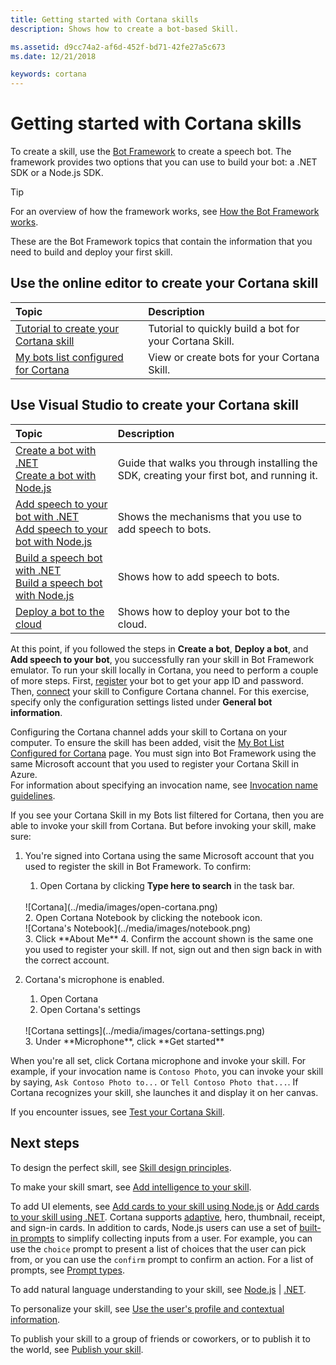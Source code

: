 ```yaml
---
title: Getting started with Cortana skills
description: Shows how to create a bot-based Skill.

ms.assetid: d9cc74a2-af6d-452f-bd71-42fe27a5c673
ms.date: 12/21/2018

keywords: cortana
--- 
```


# Getting started with Cortana skills

To create a skill, use the [Bot Framework](https://docs.microsoft.com/bot-framework) to create a speech bot. The framework provides two options that you can use to build your bot: a .NET SDK or a Node.js SDK.  

>[!TIP]
> For an overview of how the framework works, see [How the Bot Framework works](https://docs.microsoft.com/azure/bot-service/bot-service-overview-readme?view=azure-bot-service-3.0).  

These are the Bot Framework topics that contain the information that you need to build and deploy your first skill. 

## Use the online editor to create your Cortana skill  

| Topic | Description |  
|:--- |:--- |  
| [Tutorial to create your Cortana skill](./mva22-hello-world.md) | Tutorial to quickly build a bot for your Cortana Skill. |  
| [My bots list configured for Cortana](https://dev.botframework.com/bots?c=cortana) | View or create  bots for your Cortana Skill. |  

## Use Visual Studio to create your Cortana skill  

| Topic | Description |  
|:--- |:--- | 
|[Create a bot with .NET](https://docs.microsoft.com/azure/bot-service/dotnet/bot-builder-dotnet-sdk-quickstart?view=azure-bot-service-3.0)<br />[Create a bot with Node.js](https://docs.microsoft.com/azure/bot-service/javascript/bot-builder-javascript-quickstart?view=azure-bot-service-3.0) | Guide that walks you through installing the SDK, creating your first bot, and running it.
|[Add speech to your bot with .NET](https://docs.microsoft.com/azure/bot-service/dotnet/bot-builder-dotnet-text-to-speech?view=azure-bot-service-3.0)<br />[Add speech to your bot with Node.js](https://docs.microsoft.com/azure/bot-service/nodejs/bot-builder-nodejs-text-to-speech?view=azure-bot-service-3.0)|Shows the mechanisms that you use to add speech to bots.
|[Build a speech bot with .NET](https://docs.microsoft.com/azure/bot-service/dotnet/bot-builder-dotnet-cortana-skill?view=azure-bot-service-3.0)<br />[Build a speech bot with Node.js](https://docs.microsoft.com/azure/bot-service/nodejs/bot-builder-nodejs-cortana-skill?view=azure-bot-service-3.0)|Shows how to add speech to bots.
|[Deploy a bot to the cloud](https://docs.microsoft.com/azure/bot-service/bot-service-build-continuous-deployment?view=azure-bot-service-3.0)|Shows how to deploy your bot to the cloud.


At this point, if you followed the steps in **Create a bot**, **Deploy a bot**, and **Add speech to your bot**, you successfully ran your skill in Bot Framework emulator. To run your skill locally in Cortana, you need to perform a couple of more steps. First, [register](https://docs.microsoft.com/azure/bot-service/bot-service-quickstart-registration?view=azure-bot-service-3.0) your bot to get your app ID and password. Then, [connect](https://docs.microsoft.com/azure/bot-service/bot-service-channel-connect-cortana?view=azure-bot-service-3.0) your skill to Configure Cortana channel. For this exercise, specify only the configuration settings listed under **General bot information**.

Configuring the Cortana channel adds your skill to Cortana on your computer. To ensure the skill has been added, visit the [My Bot List Configured for Cortana](https://dev.botframework.com/bots?c=cortana) page. You must sign into Bot Framework using the same Microsoft account that you used to register your Cortana Skill in Azure.  
For information about specifying an invocation name, see [Invocation name guidelines](./cortana-invocation-guidelines.md).

If you see your Cortana Skill in my Bots list filtered for Cortana, then you are able to invoke your skill from Cortana. But before invoking your skill, make sure:

1. You're signed into Cortana using the same Microsoft account that you used to register the skill in Bot Framework. To confirm:  
    1. Open Cortana by clicking **Type here to search** in the task bar.  
     <br />  
     ![Cortana](../media/images/open-cortana.png)  
     <br />  
    2. Open Cortana Notebook by clicking the notebook icon.  
     <br />  
     ![Cortana's Notebook](../media/images/notebook.png)  
     <br />  
    3. Click **About Me**  
    4. Confirm the account shown is the same one you used to register your skill. If not, sign out and then sign back in with the correct account.  
  
2. Cortana's microphone is enabled.  
    1. Open Cortana
    2. Open Cortana's settings  
     <br />  
     ![Cortana settings](../media/images/cortana-settings.png)  
     <br />  
    3. Under **Microphone**, click **Get started**

When you're all set, click Cortana microphone and invoke your skill. For example, if your  invocation name is `Contoso Photo`, you can invoke your skill by saying, `Ask Contoso Photo to...` or `Tell Contoso Photo that...`. If Cortana recognizes your skill, she launches it and display it on her canvas.

If you encounter issues, see [Test your Cortana Skill](./test-debug.md).

## Next steps

To design the perfect skill, see [Skill design principles](./design-principles.md).

To make your skill smart, see [Add intelligence to your skill](https://docs.microsoft.com/azure/bot-service/bot-service-concept-intelligence?view=azure-bot-service-3.0). 

To add UI elements, see [Add cards to your skill using Node.js](https://docs.microsoft.com/azure/bot-service/nodejs/bot-builder-nodejs-send-rich-cards?view=azure-bot-service-3.0) or [Add cards to your skill using .NET](https://docs.microsoft.com/azure/bot-service/dotnet/bot-builder-dotnet-add-rich-card-attachments?view=azure-bot-service-3.0). Cortana supports [adaptive](https://docs.microsoft.com/azure/bot-service/nodejs/bot-builder-nodejs-send-rich-cards?view=azure-bot-service-3.0#send-an-adaptive-card), hero, thumbnail, receipt, and sign-in cards. In addition to cards, Node.js users can use a set of [built-in prompts](https://docs.microsoft.com/azure/bot-service/nodejs/bot-builder-nodejs-dialog-prompt?view=azure-bot-service-3.0) to simplify collecting inputs from a user. For example, you can use the `choice` prompt to present a list of choices that the user can pick from, or you can use the `confirm` prompt to confirm an action. For a list of prompts, see [Prompt types](https://docs.microsoft.com/azure/bot-service/nodejs/bot-builder-nodejs-dialog-prompt?view=azure-bot-service-3.0#prompt-types).


To add natural language understanding to your skill, see [Node.js](https://docs.microsoft.com/azure/bot-service/nodejs/bot-builder-nodejs-recognize-intent-luis?view=azure-bot-service-3.0) | [.NET](https://docs.microsoft.com/azure/bot-service/dotnet/bot-builder-dotnet-luis-dialogs?view=azure-bot-service-3.0).

To personalize your skill, see [Use the user's profile and contextual information](./get-user-profile-context.md).

To publish your skill to a group of friends or coworkers, or to publish it to the world, see [Publish your skill](./publish-skill.md).
<!--
Check out the Bot Framework speech samples. [Node.js](https://github.com/Microsoft/BotBuilder-Samples/tree/master/Node/demo-RollerSkill) | [.NET](https://github.com/Microsoft/BotBuilder-Samples/tree/master/CSharp/demo-RollerSkill)
-->
